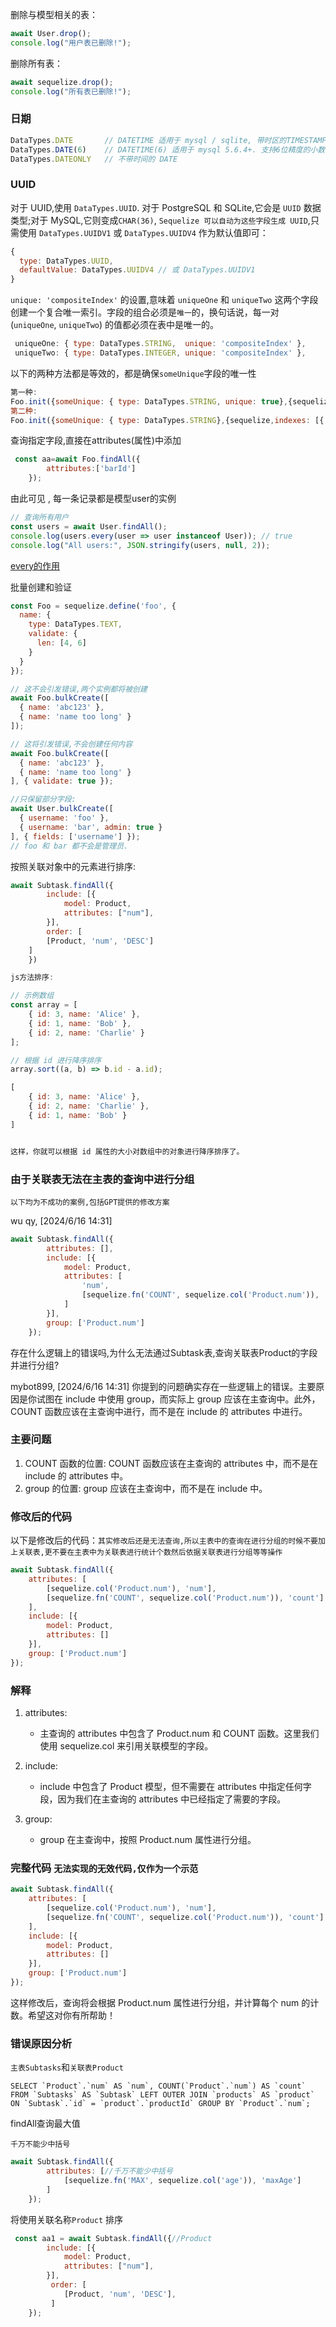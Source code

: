 删除与模型相关的表：

```js
await User.drop();
console.log("用户表已删除!");
```

删除所有表：

```js
await sequelize.drop();
console.log("所有表已删除!");
```

### 日期

```js
DataTypes.DATE       // DATETIME 适用于 mysql / sqlite, 带时区的TIMESTAMP 适用于 postgres
DataTypes.DATE(6)    // DATETIME(6) 适用于 mysql 5.6.4+. 支持6位精度的小数秒
DataTypes.DATEONLY   // 不带时间的 DATE
```

### UUID

对于 UUID,使用 `DataTypes.UUID`. 对于 PostgreSQL 和 SQLite,它会是 `UUID` 数据类型;对于 MySQL,它则变成`CHAR(36)`, `Sequelize 可以自动为这些字段生成 UUID`,只需使用 `DataTypes.UUIDV1` 或 `DataTypes.UUIDV4` 作为默认值即可：

```js
{
  type: DataTypes.UUID,
  defaultValue: DataTypes.UUIDV4 // 或 DataTypes.UUIDV1
}
```



`unique: 'compositeIndex'` 的设置,意味着 `uniqueOne` 和 `uniqueTwo` 这两个字段创建一个复合唯一索引。字段的组合必须是`唯一`的，换句话说，每一对 (`uniqueOne`, `uniqueTwo`) 的值都必须在表中是唯一的。

```javascript
 uniqueOne: { type: DataTypes.STRING,  unique: 'compositeIndex' },
 uniqueTwo: { type: DataTypes.INTEGER, unique: 'compositeIndex' },
```



以下的两种方法都是等效的，都是确保`someUnique`字段的唯一性


```javascript
第一种:
Foo.init({someUnique: { type: DataTypes.STRING, unique: true},{sequelize});
第二种:
Foo.init({someUnique: { type: DataTypes.STRING},{sequelize,indexes: [{ unique: true, fields: ['someUnique'] }]});
```

查询指定字段,直接在attributes(属性)中添加

```javascript
 const aa=await Foo.findAll({
        attributes:['barId']
    });
```



由此可见 , 每一条记录都是模型user的实例

```javascript
// 查询所有用户
const users = await User.findAll();
console.log(users.every(user => user instanceof User)); // true
console.log("All users:", JSON.stringify(users, null, 2));
```

[every的作用](C:\Users\86166\Desktop\koa-1\sequelize学习笔记\js知识\every的作用.md)





批量创建和验证

```javascript
const Foo = sequelize.define('foo', {
  name: {
    type: DataTypes.TEXT,
    validate: {
      len: [4, 6]
    }
  }
});

// 这不会引发错误,两个实例都将被创建
await Foo.bulkCreate([
  { name: 'abc123' },
  { name: 'name too long' }
]);

// 这将引发错误,不会创建任何内容
await Foo.bulkCreate([
  { name: 'abc123' },
  { name: 'name too long' }
], { validate: true });

//只保留部分字段:
await User.bulkCreate([
  { username: 'foo' },
  { username: 'bar', admin: true }
], { fields: ['username'] });
// foo 和 bar 都不会是管理员.
```

按照关联对象中的元素进行排序:

```javascript
await Subtask.findAll({
        include: [{
            model: Product,
            attributes: ["num"],
        }],
        order: [
        [Product, 'num', 'DESC']
    ]
    })

js方法排序:

// 示例数组
const array = [
    { id: 3, name: 'Alice' },
    { id: 1, name: 'Bob' },
    { id: 2, name: 'Charlie' }
];

// 根据 id 进行降序排序
array.sort((a, b) => b.id - a.id);

[
    { id: 3, name: 'Alice' },
    { id: 2, name: 'Charlie' },
    { id: 1, name: 'Bob' }
]


这样，你就可以根据 id 属性的大小对数组中的对象进行降序排序了。
```





### 由于关联表无法在主表的查询中进行分组

`以下均为不成功的案例,包括GPT提供的修改方案`

wu qy, [2024/6/16 14:31]

```javascript
await Subtask.findAll({
        attributes: [],
        include: [{
            model: Product,
            attributes: [
                'num',
                [sequelize.fn('COUNT', sequelize.col('Product.num')), 'count']
            ]
        }],
        group: ['Product.num']
    });
```

存在什么逻辑上的错误吗,为什么无法通过Subtask表,查询关联表Product的字段并进行分组?

mybot899, [2024/6/16 14:31]
你提到的问题确实存在一些逻辑上的错误。主要原因是你试图在 include 中使用 group，而实际上 group 应该在主查询中。此外，COUNT 函数应该在主查询中进行，而不是在 include 的 attributes 中进行。

### 主要问题

1. COUNT 函数的位置: COUNT 函数应该在主查询的 attributes 中，而不是在 include 的 attributes 中。
2. group 的位置: group 应该在主查询中，而不是在 include 中。

### 修改后的代码

以下是修改后的代码：`其实修改后还是无法查询,所以主表中的查询在进行分组的时候不要加上关联表,更不要在主表中为关联表进行统计个数然后依据关联表进行分组等等操作`

```javascript
await Subtask.findAll({
    attributes: [
        [sequelize.col('Product.num'), 'num'],
        [sequelize.fn('COUNT', sequelize.col('Product.num')), 'count']
    ],
    include: [{
        model: Product,
        attributes: []
    }],
    group: ['Product.num']
});
```




### 解释

1. attributes:
   - 主查询的 attributes 中包含了 Product.num 和 COUNT 函数。这里我们使用 sequelize.col 来引用关联模型的字段。

2. include:
   - include 中包含了 Product 模型，但不需要在 attributes 中指定任何字段，因为我们在主查询的 attributes 中已经指定了需要的字段。

3. group:
   - group 在主查询中，按照 Product.num 属性进行分组。

### 完整代码 `无法实现的无效代码,仅作为一个示范`

```javascript
await Subtask.findAll({
    attributes: [
        [sequelize.col('Product.num'), 'num'],
        [sequelize.fn('COUNT', sequelize.col('Product.num')), 'count']
    ],
    include: [{
        model: Product,
        attributes: []
    }],
    group: ['Product.num']
});
```


这样修改后，查询将会根据 Product.num 属性进行分组，并计算每个 num 的计数。希望这对你有所帮助！

### 错误原因分析

`主表Subtasks`和`关联表Product`

```mysql
SELECT `Product`.`num` AS `num`, COUNT(`Product`.`num`) AS `count` FROM `Subtasks` AS `Subtask` LEFT OUTER JOIN `products` AS `product` ON `Subtask`.`id` = `product`.`productId` GROUP BY `Product`.`num`;
```



findAll查询最大值

`千万不能少中括号`

```javascript
await Subtask.findAll({
        attributes: [//千万不能少中括号
            [sequelize.fn('MAX', sequelize.col('age')), 'maxAge']
        ]
    });
```



将使用关联名称`Product` 排序

```javascript
 const aa1 = await Subtask.findAll({//Product
        include: [{
            model: Product,
            attributes: ["num"],
        }],
         order: [
            [Product, 'num', 'DESC'],
         ]
    });
```


